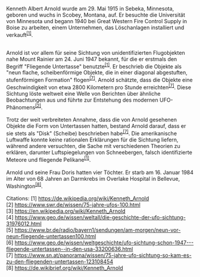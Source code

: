Kenneth Albert Arnold wurde am 29. Mai 1915 in Sebeka, Minnesota, geboren und wuchs in Scobey, Montana, auf. Er besuchte die Universität von Minnesota und begann 1940 bei Great Western Fire Control Supply in Boise zu arbeiten, einem Unternehmen, das Löschanlagen installiert und verkauft<sup><a href="#cit1">[1]</a></sup>.<br>
<br>
Arnold ist vor allem für seine Sichtung von unidentifizierten Flugobjekten nahe Mount Rainier am 24. Juni 1947 bekannt, für die er erstmals den Begriff "Fliegende Untertasse" benutzte<sup><a href="#cit1">[1]</a></sup>. Er beschrieb die Objekte als "neun flache, scheibenförmige Objekte, die in einer diagonal abgestuften, stufenförmigen Formation" flogen<sup><a href="#cit7">[7]</a></sup>. Arnold schätzte, dass die Objekte eine Geschwindigkeit von etwa 2800 Kilometern pro Stunde erreichten<sup><a href="#cit7">[7]</a></sup>. Diese Sichtung löste weltweit eine Welle von Berichten über ähnliche Beobachtungen aus und führte zur Entstehung des modernen UFO-Phänomens<sup><a href="#cit2">[2]</a></sup>.<br>
<br>
Trotz der weit verbreiteten Annahme, dass die von Arnold gesehenen Objekte die Form von Untertassen hatten, bestand Arnold darauf, dass er sie stets als "Disk" (Scheibe) beschrieben habe<sup><a href="#cit7">[7]</a></sup>. Die amerikanische Luftwaffe konnte keine rationalen Erklärungen für die Sichtung liefern, während andere versuchten, die Sache mit verschiedenen Theorien zu erklären, darunter Luftspiegelungen von Schneebergen, falsch identifizierte Meteore und fliegende Pelikane<sup><a href="#cit1">[1]</a></sup>.<br>
<br>
Arnold und seine Frau Doris hatten vier Töchter. Er starb am 16. Januar 1984 im Alter von 68 Jahren an Darmkrebs im Overlake Hospital in Bellevue, Washington<sup><a href="#cit8">[8]</a></sup>.<br>
<br>
Citations:<a name="cit1">[1]</a> <a target=_blank href="https://de.wikipedia.org/wiki/Kenneth_Arnold">https://de.wikipedia.org/wiki/Kenneth_Arnold</a><br>
<a name="cit2">[2]</a> <a target=_blank href="https://www.swr.de/wissen/75-jahre-ufos-100.html">https://www.swr.de/wissen/75-jahre-ufos-100.html</a><br>
<a name="cit3">[3]</a> <a target=_blank href="https://en.wikipedia.org/wiki/Kenneth_Arnold">https://en.wikipedia.org/wiki/Kenneth_Arnold</a><br>
<a name="cit4">[4]</a> <a target=_blank href="https://www.geo.de/wissen/weltall/die-geschichte-der-ufo-sichtung-31976012.html">https://www.geo.de/wissen/weltall/die-geschichte-der-ufo-sichtung-31976012.html</a><br>
<a name="cit5">[5]</a> <a target=_blank href="https://www.br.de/radio/bayern1/sendungen/am-morgen/neun-vor-neun-fliegende-untertassen100.html">https://www.br.de/radio/bayern1/sendungen/am-morgen/neun-vor-neun-fliegende-untertassen100.html</a><br>
<a name="cit6">[6]</a> <a target=_blank href="https://www.geo.de/wissen/weltgeschichte/ufo-sichtung-schon-1947---fliegende-untertassen--in-den-usa-33200636.html">https://www.geo.de/wissen/weltgeschichte/ufo-sichtung-schon-1947---fliegende-untertassen--in-den-usa-33200636.html</a><br>
<a name="cit7">[7]</a> <a target=_blank href="https://www.sn.at/panorama/wissen/75-jahre-ufo-sichtung-so-kam-es-zu-den-fliegenden-untertassen-123108454">https://www.sn.at/panorama/wissen/75-jahre-ufo-sichtung-so-kam-es-zu-den-fliegenden-untertassen-123108454</a><br>
<a name="cit8">[8]</a> <a target=_blank href="https://de.wikibrief.org/wiki/Kenneth_Arnold">https://de.wikibrief.org/wiki/Kenneth_Arnold</a>